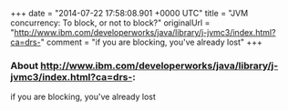 +++
date = "2014-07-22 17:58:08.901 +0000 UTC"
title = "JVM
            concurrency: To block, or not to block?"
originalUrl = "http://www.ibm.com/developerworks/java/library/j-jvmc3/index.html?ca=drs-"
comment = "if you are blocking, you've already lost"
+++

### About http://www.ibm.com/developerworks/java/library/j-jvmc3/index.html?ca=drs-:

if you are blocking, you've already lost

